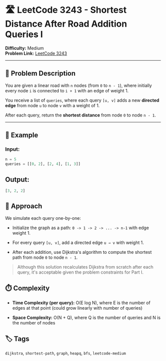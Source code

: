 # 🛣️ LeetCode 3243 - Shortest Distance After Road Addition Queries I

**Difficulty:** Medium  
**Problem Link:** [LeetCode 3243](https://leetcode.com/problems/shortest-distance-after-road-addition-queries-i)

---

## 📘 Problem Description

You are given a linear road with `n` nodes (from `0` to `n - 1`), where initially every node `i` is connected to `i + 1` with an edge of weight 1.

You receive a list of `queries`, where each query `[u, v]` adds a new **directed edge** from node `u` to node `v` with a weight of 1.

After each query, return the **shortest distance** from node `0` to node `n - 1`.

---

## 🧪 Example

### Input:
```python
n = 5
queries = [[0, 2], [2, 4], [1, 3]]
```

## Output:
```python
[3, 2, 2]
```

## 🚀 Approach
We simulate each query one-by-one:

- Initialize the graph as a path: `0 -> 1 -> 2 -> ... -> n-1` with edge weight 1.

- For every query `[u, v]`, add a directed edge `u → v` with weight 1.

- After each addition, use Dijkstra's algorithm to compute the shortest path from node `0` to node `n - 1`.

> Although this solution recalculates Dijkstra from scratch after each query, it's acceptable given the problem constraints for Part I.

## ⏱️ Complexity

- **Time Complexity (per query):** O(E log N), where E is the number of edges at that point (could grow linearly with number of queries)

- **Space Complexity:** O(N + Q), where Q is the number of queries and N is the number of nodes

## 🏷️ Tags

`dijkstra`, `shortest-path`, `graph`, `heapq`, `bfs`, `leetcode-medium`
